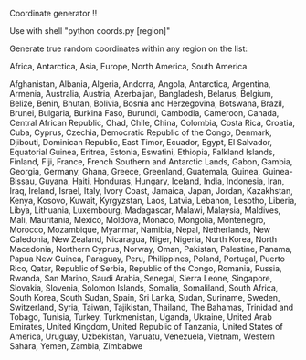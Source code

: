 Coordinate generator !!

Use with shell "python coords.py [region]"

Generate true random coordinates within any region on the list:

Africa,
Antarctica,
Asia,
Europe,
North America,
South America

Afghanistan,
Albania,
Algeria,
Andorra,
Angola,
Antarctica,
Argentina,
Armenia,
Australia,
Austria,
Azerbaijan,
Bangladesh,
Belarus,
Belgium,
Belize,
Benin,
Bhutan,
Bolivia,
Bosnia and Herzegovina,
Botswana,
Brazil,
Brunei,
Bulgaria,
Burkina Faso,
Burundi,
Cambodia,
Cameroon,
Canada,
Central African Republic,
Chad,
Chile,
China,
Colombia,
Costa Rica,
Croatia,
Cuba,
Cyprus,
Czechia,
Democratic Republic of the Congo,
Denmark,
Djibouti,
Dominican Republic,
East Timor,
Ecuador,
Egypt,
El Salvador,
Equatorial Guinea,
Eritrea,
Estonia,
Eswatini,
Ethiopia,
Falkland Islands,
Finland,
Fiji,
France,
French Southern and Antarctic Lands,
Gabon,
Gambia,
Georgia,
Germany,
Ghana,
Greece,
Greenland,
Guatemala,
Guinea,
Guinea-Bissau,
Guyana,
Haiti,
Honduras,
Hungary,
Iceland,
India,
Indonesia,
Iran,
Iraq,
Ireland,
Israel,
Italy,
Ivory Coast,
Jamaica,
Japan,
Jordan,
Kazakhstan,
Kenya,
Kosovo,
Kuwait,
Kyrgyzstan,
Laos,
Latvia,
Lebanon,
Lesotho,
Liberia,
Libya,
Lithuania,
Luxembourg,
Madagascar,
Malawi,
Malaysia,
Maldives,
Mali,
Mauritania,
Mexico,
Moldova,
Monaco,
Mongolia,
Montenegro,
Morocco,
Mozambique,
Myanmar,
Namibia,
Nepal,
Netherlands,
New Caledonia,
New Zealand,
Nicaragua,
Niger,
Nigeria,
North Korea,
North Macedonia,
Northern Cyprus,
Norway,
Oman,
Pakistan,
Palestine,
Panama,
Papua New Guinea,
Paraguay,
Peru,
Philippines,
Poland,
Portugal,
Puerto Rico,
Qatar,
Republic of Serbia,
Republic of the Congo,
Romania,
Russia,
Rwanda,
San Marino,
Saudi Arabia,
Senegal,
Sierra Leone,
Singapore,
Slovakia,
Slovenia,
Solomon Islands,
Somalia,
Somaliland,
South Africa,
South Korea,
South Sudan,
Spain,
Sri Lanka,
Sudan,
Suriname,
Sweden,
Switzerland,
Syria,
Taiwan,
Tajikistan,
Thailand,
The Bahamas,
Trinidad and Tobago,
Tunisia,
Turkey,
Turkmenistan,
Uganda,
Ukraine,
United Arab Emirates,
United Kingdom,
United Republic of Tanzania,
United States of America,
Uruguay,
Uzbekistan,
Vanuatu,
Venezuela,
Vietnam,
Western Sahara,
Yemen,
Zambia,
Zimbabwe
